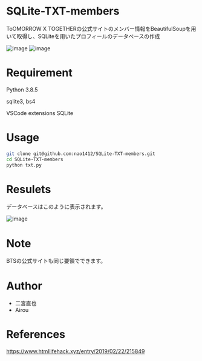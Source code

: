 # SQLite-TXT-members
 
ToOMORROW X TOGETHERの公式サイトのメンバー情報をBeautifulSoupを用いて取得し、SQLiteを用いたプロフィールのデータベースの作成
 
![image](https://user-images.githubusercontent.com/64777602/121476144-4537e080-ca01-11eb-90ad-9613ddb2b0d9.png)
![image](https://user-images.githubusercontent.com/64777602/121476711-f6d71180-ca01-11eb-943c-7d9f05ddf681.png)

 
# Requirement
 
Python 3.8.5

sqlite3, bs4

VSCode extensions SQLite

# Usage 
```bash
git clone git@github.com:nao1412/SQLite-TXT-members.git
cd SQLite-TXT-members
python txt.py
```
# Resulets
データベースはこのように表示されます。

![image](https://user-images.githubusercontent.com/64777602/121476921-2f76eb00-ca02-11eb-875a-5fc76438ff6c.png)

# Note
 
BTSの公式サイトも同じ要領でできます。
 
# Author
 
* 二宮直也
* Airou

# References
https://www.htmllifehack.xyz/entry/2019/02/22/215849

